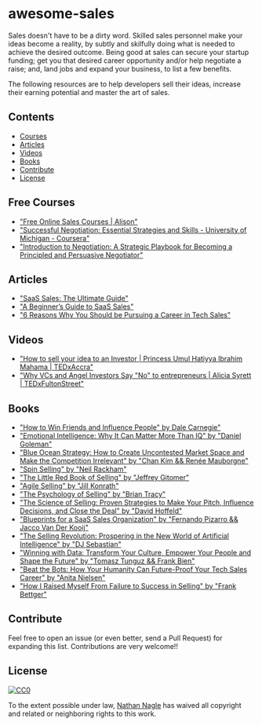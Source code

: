 # awesome-sales

Sales doesn't have to be a dirty word. Skilled sales personnel make your ideas become a reality, by subtly and skilfully doing what is needed to achieve the desired outcome. Being good at sales can secure your startup funding; get you that desired career opportunity and/or help negotiate a raise; and, land jobs and expand your business, to list a few benefits. 

The following resources are to help developers sell their ideas, increase their earning potential and master the art of sales.


## Contents

- [Courses](#Courses)
- [Articles](#Articles)
- [Videos](#Videos)
- [Books](#Books)
- [Contribute](#Contribute)
- [License](#License)


## Free Courses

- ["Free Online Sales Courses | Alison"](https://alison.com/courses/sales)
- ["Successful Negotiation: Essential Strategies and Skills - University of Michigan - Coursera"](https://www.coursera.org/learn/negotiation-skills)
- ["Introduction to Negotiation: A Strategic Playbook for Becoming a Principled and Persuasive Negotiator"](https://www.coursera.org/learn/negotiation)


## Articles

- ["SaaS Sales: The Ultimate Guide"](https://blog.hubspot.com/sales/saas-sales-ultimate-guide)
- ["A Beginner’s Guide to SaaS Sales"](https://mailshake.com/blog/saas-sales/)
- ["6 Reasons Why You Should be Pursuing a Career in Tech Sales"](https://www.rainmakers.co/blog/tech-sales-career/)


## Videos

- ["How to sell your idea to an Investor | Princess Umul Hatiyya Ibrahim Mahama | TEDxAccra"](https://www.youtube.com/watch?v=HjcKVB10Ucc)
- ["Why VCs and Angel Investors Say "No" to entrepreneurs | Alicia Syrett | TEDxFultonStreet"](https://www.youtube.com/watch?v=IK7HkSp1KBI)


## Books

- ["How to Win Friends and Influence People" by Dale Carnegie"](https://www.amazon.ca/How-Win-Friends-Influence-People/dp/0671027034)
- ["Emotional Intelligence: Why It Can Matter More Than IQ" by "Daniel Goleman"](https://www.danielgoleman.info/books/emotional-intelligence/)
- ["Blue Ocean Strategy: How to Create Uncontested Market Space and Make the Competition Irrelevant" by "Chan Kim && Renée Mauborgne"](https://www.blueoceanstrategy.com/)
- ["Spin Selling" by "Neil Rackham"](https://www.amazon.ca/SPIN-Selling-Neil-Rackham/dp/0070511136/ref=sr_1_1?dchild=1&qid=1612382976&refinements=p_27%3ANeil+Rackham&s=books&sr=1-1)
- ["The Little Red Book of Selling" by "Jeffrey Gitomer"](https://www.amazon.ca/Little-Red-Book-Selling-Principles/dp/1885167601)
- ["Agile Selling" by "Jill Konrath"](https://www.jillkonrath.com/agile-selling)
- ["The Psychology of Selling" by "Brian Tracy"](https://www.amazon.ca/Psychology-Selling-Brian-Tracy/dp/0785288066)
- ["The Science of Selling: Proven Strategies to Make Your Pitch, Influence Decisions, and Close the Deal" by "David Hoffeld"](https://www.chapters.indigo.ca/en-ca/books/the-science-of-selling-proven/9780143129325-item.html)
- ["Blueprints for a SaaS Sales Organization" by "Fernando Pizarro &&‎ Jacco Van Der Kooij"](https://www.amazon.ca/Blueprints-SaaS-Sales-Organization-Customer-Centric/dp/1986269795)
- ["The Selling Revolution: Prospering in the New World of Artificial Intelligence" by "DJ Sebastian"](https://www.amazon.ca/Selling-Revolution-Prospering-Artificial-Intelligence-ebook/dp/B07N6JMKXZ)
- ["Winning with Data: Transform Your Culture, Empower Your People and Shape the Future" by "Tomasz Tunguz && Frank Bien"](https://www.amazon.com/Winning-Data-Transform-Culture-Empower/dp/1119257239)
- ["Beat the Bots: How Your Humanity Can Future-Proof Your Tech Sales Career" by "Anita Nielsen"](https://www.amazon.com/Beat-Bots-Humanity-Future-Proof-Career/dp/1544503458)
- ["How I Raised Myself From Failure to Success in Selling" by "Frank Bettger"](https://www.amazon.ca/Raised-Myself-Failure-Success-Selling/dp/067179437X)


## Contribute

Feel free to open an issue (or even better, send a Pull Request) for expanding this list. Contributions are very welcome!!


## License

[![CC0](http://mirrors.creativecommons.org/presskit/buttons/88x31/svg/cc-zero.svg)](https://creativecommons.org/publicdomain/zero/1.0/)

To the extent possible under law, [Nathan Nagle](http://www.natenagle.com) has waived all copyright and related or neighboring rights to this work.
